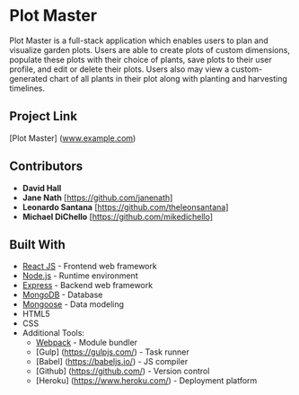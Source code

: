 # Plot Master

Plot Master is a full-stack application which enables users to plan and visualize garden plots.
Users are able to create plots of custom dimensions, populate these plots with their choice of plants, save plots to their user profile, and edit or delete their plots. 
Users also may view a custom-generated chart of all plants in their plot along with planting and harvesting timelines.


## Project Link
[Plot Master] (www.example.com)

## Contributors
* **David Hall** 
* **Jane Nath** [https://github.com/janenath]
* **Leonardo Santana** [https://github.com/theleonsantana]
* **Michael DiChello** [https://github.com/mikedichello]


## Built With
* [React JS](https://reactjs.org/) - Frontend web framework
* [Node.js](https://nodejs.org/en/) - Runtime environment
* [Express](https://expressjs.com/) - Backend web framework
* [MongoDB](https://www.mongodb.com/) - Database
* [Mongoose](https://mongoosejs.com/) - Data modeling
* HTML5
* CSS
* Additional Tools: 
    * [Webpack](https://webpack.js.org/) - Module bundler
    * [Gulp] (https://gulpjs.com/) - Task runner
    * [Babel] (https://babeljs.io/) - JS compiler
    * [Github] (https://github.com/) - Version control
    * [Heroku] (https://www.heroku.com/) - Deployment platform